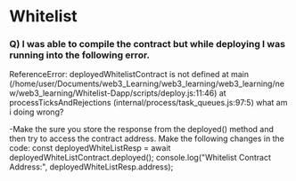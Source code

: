 # Whitelist


### Q) I was able to compile the contract but while deploying I was running into the following error. 
ReferenceError: deployedWhitelistContract is not defined
    at main (/home/user/Documents/web3_Learning/web3_learning/web3_learning/new/web3_learning/Whitelist-Dapp/scripts/deploy.js:11:46)
    at processTicksAndRejections (internal/process/task_queues.js:97:5)
what am i doing wrong?

-Make the sure you store the response from the deployed() method and then try to access the contract address. Make the following changes in the code:
const deployedWhiteListResp = await deployedWhiteListContract.deployed();
console.log("Whitelist Contract Address:", deployedWhiteListResp.address);
